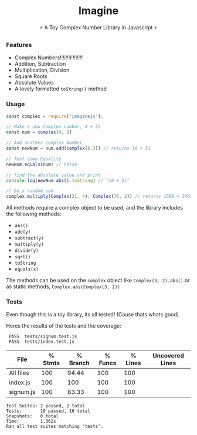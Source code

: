 <h1 align="center">Imagine</h1>
<p align="center">
  ⚡️ A Toy Complex Number Library in Javascript ⚡️
</p>

### Features

* Complex Numbers!!!i!!!i!!!i!!!!
* Addition, Subtraction
* Multiplication, Division
* Square Roots
* Absolute Values
* A lovely formatted `toString()` method

### Usage
```Javascript
const complex = require('imaginejs');

// Make a new Complex number, 4 + 2i
const num = complex(4, 2)

// Add another complex Number
const newNum = num.add(complex(6,3)) // returns 10 + 5i

// Test some Equality
newNum.equals(num) // False

// find the absolute value and print
console.log(newNum.abs().toString) // "10 + 5i"

// Do a random sum
complex.multiply(Complex(21, 4), Complex(76, 2)) // returns 1588 + 346i
```

All methods require a complex object to be used, and the library includes the following methods:

* `abs()`
* `add(y)`
* `subtract(y)`
* `multiply(y)`
* `divide(y)`
* `sqrt()`
* `toString`
* `equals(x)`

The methods can be used on the `complex` object like `Complex(3, 2).abs()` or as static methods, `Complex.abs(Complex(3, 2))`

### Tests
Even though this is a toy library, its all tested! (Cause thats whats good)

Heres the results of the tests and the coverage:

```
 PASS  tests/signum.test.js
 PASS  tests/index.test.js
```

File       |  % Stmts | % Branch |  % Funcs |  % Lines |Uncovered Lines |
-----------|----------|----------|----------|----------|----------------|
All files  |      100 |    94.44 |      100 |      100 |                |
 index.js  |      100 |      100 |      100 |      100 |                |
 signum.js |      100 |    83.33 |      100 |      100 |                |

```
Test Suites: 2 passed, 2 total
Tests:       10 passed, 10 total
Snapshots:   0 total
Time:        1.362s
Ran all test suites matching "tests".
```